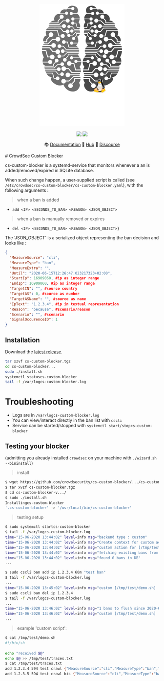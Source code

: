 <p align="center">
<img src="https://github.com/crowdsecurity/cs-custom-blocker/raw/master/docs/assets/crowdsec_linux_logo.png" alt="CrowdSec" title="CrowdSec" width="280" height="400" />
</p>
<p align="center">
<img src="https://img.shields.io/badge/build-pass-green">
<img src="https://img.shields.io/badge/tests-pass-green">
</p>
<p align="center">
&#x1F4DA; <a href="https://docs.crowdsec.net/blockers/netfilter/installation/">Documentation</a>
&#x1F4A0; <a href="https://hub.crowdsec.net">Hub</a>
&#128172; <a href="https://discourse.crowdsec.net">Discourse </a>
</p>
# CrowdSec Custom Blocker

cs-custom-blocker is a systemd-service that monitors whenever a an is added/removed/expired in SQLite database.

When such change happen, a user-supplied script is called (see `/etc/crowdsec/cs-custom-blocker/cs-custom-blocker.yaml`), with the following arguments :

> when a ban is added

 - `add <IP> <SECONDS_TO_BAN> <REASON> <JSON_OBJECT>`

> when a ban is manually removed or expires

 - `del <IP> <SECONDS_TO_BAN> <REASON> <JSON_OBJECT>}`

The 'JSON_OBJECT' is a serialized object representing the ban decision and looks like :

```json
{
  "MeasureSource": "cli",
  "MeasureType": "ban",
  "MeasureExtra": "",
  "Until": "2020-06-15T12:26:47.023217323+02:00",
  "StartIp": 16909060, #ip as integer range
  "EndIp": 16909060, #ip as integer range
  "TargetCN": "", #source country
  "TargetAS": 0, #source as number
  "TargetASName": "", #source as name
  "IpText": "1.2.3.4", #ip in textual representation
  "Reason": "because", #scenario/reason
  "Scenario": "", #scenario
  "SignalOccurenceID": 1
}

```

## Installation

Download the [latest release](https://github.com/crowdsecurity/cs-custom-blocker/releases).

```bash
tar xzvf cs-custom-blocker.tgz
cd cs-custom-blocker...
sudo ./install.sh
systemctl statuscs-custom-blocker
tail -f /var/logcs-custom-blocker.log
```


# Troubleshooting

 - Logs are in `/var/logcs-custom-blocker.log`
 - You can view/interact directly in the ban list with `cscli`
 - Service can be started/stopped with `systemctl start/stopcs-custom-blocker`


## Testing your blocker

(admitting you already installed `crowdsec` on your machine with `./wizard.sh --bininstall`)

> install
```bash
$ wget https://github.com/crowdsecurity/cs-custom-blocker/.../cs-custom-blocker.tgz
$ tar xvzf cs-custom-blocker.tgz 
$ cd cs-custom-blocker-v.../
$ sudo ./install.sh 
Installingcs-custom-blocker
'.cs-custom-blocker' -> '/usr/local/bin/cs-custom-blocker'
```


> testing setup
```bash
$ sudo systemctl startcs-custom-blocker
$ tail -f /var/logcs-custom-blocker.log 
time="15-06-2020 13:44:02" level=info msg="backend type : custom"
time="15-06-2020 13:44:02" level=info msg="Create context for custom action on [/tmp/test/demo.sh]"
time="15-06-2020 13:44:02" level=info msg="custom action for [/tmp/test/demo.sh] init"
time="15-06-2020 13:44:02" level=info msg="fetching existing bans from DB"
time="15-06-2020 13:44:02" level=info msg="found 0 bans in DB"
...
```

```bash
$ sudo cscli ban add ip 1.2.3.4 60m "test ban"
$ tail -f /var/logcs-custom-blocker.log 
...
time="15-06-2020 13:45:02" level=info msg="custom [/tmp/test/demo.sh] : add ban on 1.2.3.4 for 3595 sec (test ban)"
$ sudo cscli ban del ip 1.2.3.4   
$ tail -f /var/logcs-custom-blocker.log 
...
time="15-06-2020 13:46:02" level=info msg="1 bans to flush since 2020-06-15 13:45:52.599606669 +0200 CEST m=+110.020992814"
time="15-06-2020 13:46:02" level=info msg="custom [/tmp/test/demo.sh] : del ban on 1.2.3.4"
...
```


> example 'custom script':
```bash
$ cat /tmp/test/demo.sh 
#!/bin/sh

echo "received $@"
echo $@ >> /tmp/test/traces.txt
$ cat /tmp/test/traces.txt 
add 1.2.3.4 594 test crawl {"MeasureSource":"cli","MeasureType":"ban","MeasureExtra":"","Until":"2020-06-15T13:02:52.41649833+02:00","StartIp":16909060,"EndIp":16909060,"TargetCN":"","TargetAS":0,"TargetASName":"","IpText":"1.2.3.4","Reason":"test crawl","Scenario":"","SignalOccurenceID":2}
add 1.2.3.5 594 test crawl bis {"MeasureSource":"cli","MeasureType":"ban","MeasureExtra":"","Until":"2020-06-15T13:03:12.604666128+02:00","StartIp":16909061,"EndIp":16909061,"TargetCN":"","TargetAS":0,"TargetASName":"","IpText":"1.2.3.5","Reason":"test crawl bis","Scenario":"","SignalOccurenceID":3}

```


